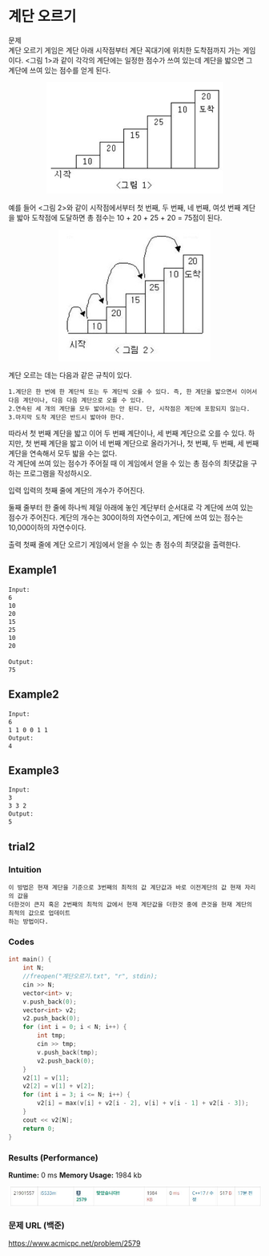 # 계단 오르기  

문제  
계단 오르기 게임은 계단 아래 시작점부터 계단 꼭대기에 위치한 도착점까지 가는 게임이다. <그림 1>과 같이 각각의 계단에는 일정한 점수가 쓰여 있는데 계단을 밟으면 그 계단에 쓰여 있는 점수를 얻게 된다.  

<p align="center"> 
<img src="./p1.JPG">
</p>

예를 들어 <그림 2>와 같이 시작점에서부터 첫 번째, 두 번째, 네 번째, 여섯 번째 계단을 밟아 도착점에 도달하면 총 점수는 10 + 20 + 25 + 20 = 75점이 된다.  

<p align="center"> 
<img src="./p2.JPG">
</p>

계단 오르는 데는 다음과 같은 규칙이 있다.  
```
1.계단은 한 번에 한 계단씩 또는 두 계단씩 오를 수 있다. 즉, 한 계단을 밟으면서 이어서 다음 계단이나, 다음 다음 계단으로 오를 수 있다.  
2.연속된 세 개의 계단을 모두 밟아서는 안 된다. 단, 시작점은 계단에 포함되지 않는다.  
3.마지막 도착 계단은 반드시 밟아야 한다. 
``` 
따라서 첫 번째 계단을 밟고 이어 두 번째 계단이나, 세 번째 계단으로 오를 수 있다. 하지만, 첫 번째 계단을 밟고 이어 네 번째 계단으로 올라가거나, 첫 번째, 두 번째, 세 번째 계단을 연속해서 모두 밟을 수는 없다.  
각 계단에 쓰여 있는 점수가 주어질 때 이 게임에서 얻을 수 있는 총 점수의 최댓값을 구하는 프로그램을 작성하시오.  

입력
입력의 첫째 줄에 계단의 개수가 주어진다.  

둘째 줄부터 한 줄에 하나씩 제일 아래에 놓인 계단부터 순서대로 각 계단에 쓰여 있는 점수가 주어진다. 계단의 개수는 300이하의 자연수이고, 계단에 쓰여 있는 점수는 10,000이하의 자연수이다.  
 
출력
첫째 줄에 계단 오르기 게임에서 얻을 수 있는 총 점수의 최댓값을 출력한다.  

## Example1

```
Input: 
6
10
20
15
25
10
20

Output: 
75
```
## Example2

```
Input: 
6
1 1 0 0 1 1
Output:
4
```

## Example3
```
Input: 
3
3 3 2
Output:
5
```

## trial2
### Intuition
```
이 방법은 현재 계단을 기준으로 3번째의 최적의 값 계단값과 바로 이전계단의 값 현재 자리의 값을 
더한것이 큰지 혹은 2번째의 최적의 값에서 현재 계단값을 더한것 중에 큰것을 현재 계단의 최적의 값으로 업데이트
하는 방법이다. 
```
### Codes  
```cpp
int main() {
    int N;
    //freopen("계단오르기.txt", "r", stdin);
    cin >> N;
    vector<int> v;
    v.push_back(0);
    vector<int> v2;
    v2.push_back(0);
    for (int i = 0; i < N; i++) {
        int tmp;
        cin >> tmp;
        v.push_back(tmp);
        v2.push_back(0);
    }
    v2[1] = v[1];
    v2[2] = v[1] + v[2];
    for (int i = 3; i <= N; i++) {
        v2[i] = max(v[i] + v2[i - 2], v[i] + v[i - 1] + v2[i - 3]);
    }
    cout << v2[N];
    return 0;
}
```

### Results (Performance)  
**Runtime:** 0 ms 
**Memory Usage:** 	1984 kb 

<p align="center"> 
<img src="./capture.JPG">
</p>


### 문제 URL (백준)  
https://www.acmicpc.net/problem/2579